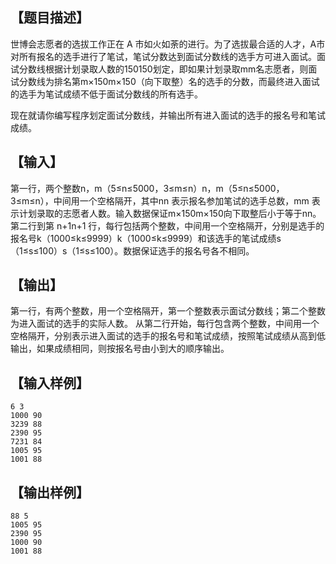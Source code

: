 ## 【题目描述】

世博会志愿者的选拔工作正在 A 市如火如荼的进行。为了选拔最合适的人才，A市对所有报名的选手进行了笔试，笔试分数达到面试分数线的选手方可进入面试。面试分数线根据计划录取人数的150150划定，即如果计划录取mm名志愿者，则面试分数线为排名第m×150m×150（向下取整）名的选手的分数，而最终进入面试的选手为笔试成绩不低于面试分数线的所有选手。

现在就请你编写程序划定面试分数线，并输出所有进入面试的选手的报名号和笔试成绩。

## 【输入】
第一行，两个整数n，m（5≤n≤5000，3≤m≤n）n，m（5≤n≤5000，3≤m≤n），中间用一个空格隔开，其中nn 表示报名参加笔试的选手总数，mm 表示计划录取的志愿者人数。输入数据保证m×150m×150向下取整后小于等于nn。
第二行到第 n+1n+1 行，每行包括两个整数，中间用一个空格隔开，分别是选手的报名号k（1000≤k≤9999）k（1000≤k≤9999）和该选手的笔试成绩s（1≤s≤100）s（1≤s≤100）。数据保证选手的报名号各不相同。

## 【输出】
第一行，有两个整数，用一个空格隔开，第一个整数表示面试分数线；第二个整数为进入面试的选手的实际人数。
从第二行开始，每行包含两个整数，中间用一个空格隔开，分别表示进入面试的选手的报名号和笔试成绩，按照笔试成绩从高到低输出，如果成绩相同，则按报名号由小到大的顺序输出。

## 【输入样例】
```
6 3
1000 90
3239 88
2390 95
7231 84
1005 95
1001 88
```
## 【输出样例】

```
88 5
1005 95
2390 95
1000 90
1001 88
```
